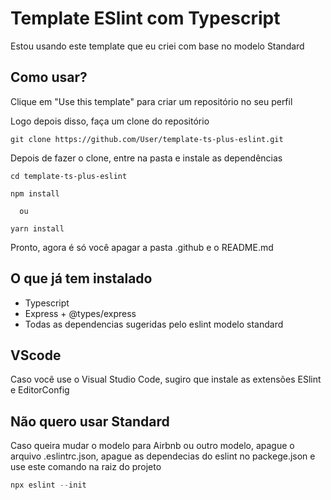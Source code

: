 # Template ESlint com Typescript
<p>
Estou usando este template que eu criei com base no modelo Standard
</p>

## Como usar?

<p>
Clique em "Use this template" para criar um repositório no seu perfil
</p>

<p>
Logo depois disso, faça um clone do repositório
</p>

```
git clone https://github.com/User/template-ts-plus-eslint.git
```

<p>
Depois de fazer o clone, entre na pasta e instale as dependências
</p>

```
cd template-ts-plus-eslint

npm install
  
  ou

yarn install
```

<p>
Pronto, agora é só você apagar a pasta .github e o README.md
</p>

## O que já tem instalado

* Typescript
* Express + @types/express
* Todas as dependencias sugeridas pelo eslint modelo standard

## VScode

<p>
Caso você use o Visual Studio Code, sugiro que instale as extensões ESlint e EditorConfig
</p>

## Não quero usar Standard
<p>
Caso queira mudar o modelo para Airbnb ou outro modelo, apague o arquivo .eslintrc.json, apague as dependecias do eslint no packege.json e use este comando na raiz do projeto

```powershell
npx eslint --init
```
</p>
